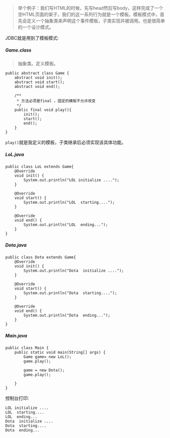 >举个例子：我们写HTML的时候，先写head然后写body，这样完成了一个空HTML页面的架子，我们的这一系列行为就是一个模板。模板模式中，首先会定义一个抽象类来声明这个事件模板，子类实现并被调用。也是很简单的一个设计模式。

JDBC就是用到了模板模式:

##### Game.class
>抽象类。定义模板。
```
public abstract class Game {
    abstract void init();
    abstract void start();
    abstract void end();

    /**
     * 方法必须是final ，固定的模板不允许改变
     */
    public final void play(){
        init();
        start();
        end();
    }
}
```
`play()`就是我定义的模板，子类继承后必须实现该具体功能。
##### LoL.java
```
public class LoL extends Game{
    @Override
    void init() {
        System.out.println("LOL initialize ....");
    }

    @Override
    void start() {
        System.out.println("LOL  starting....");
    }

    @Override
    void end() {
        System.out.println("LOL  ending...");
    }
}
```
##### Dota.java
```
public class Dota extends Game{
    @Override
    void init() {
        System.out.println("Dota  initialize ....");
    }

    @Override
    void start() {
        System.out.println("Dota  starting....");
    }

    @Override
    void end() {
        System.out.println("Dota  ending...");
    }
}
```

##### Main.java
```
public class Main {
    public static void main(String[] args) {
        Game game= new LoL();
        game.play();

        game = new Dota();
        game.play();

    }
}
```

控制台打印:
```
LOL initialize ....
LOL  starting....
LOL  ending...
Dota  initialize ....
Dota  starting....
Dota  ending...
```
